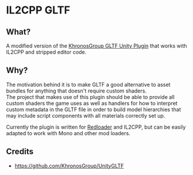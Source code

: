 # IL2CPP GLTF
## What?
A modified version of the [KhronosGroup GLTF Unity Plugin](https://github.com/KhronosGroup/UnityGLTF) that works with IL2CPP and stripped editor code.  

## Why?
The motivation behind it is to make GLTF a good alternative to asset bundles for anything that doesn't require custom shaders.  
The project that makes use of this plugin should be able to provide all custom shaders the game uses as well as handlers for how to interpret custom metadata in the GLTF file in order to build model hierarchies that may include script components with all materials correctly set up.

Currently the plugin is written for [Redloader](https://github.com/ToniMacaroni/RedLoader) and IL2CPP, but can be easily adapted to work with Mono and other mod loaders.

## Credits
- https://github.com/KhronosGroup/UnityGLTF